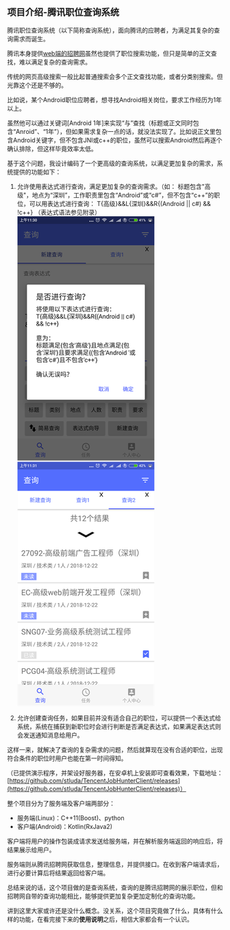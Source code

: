 ## 项目介绍-腾讯职位查询系统

腾讯职位查询系统（以下简称查询系统），面向腾讯的应聘者，为满足其复杂的查询需求而诞生。

腾讯本身提供[web端的招聘网](https://hr.tencent.com/)虽然也提供了职位搜索功能，但只是简单的正文查找，难以满足复杂的查询需求。

传统的网页高级搜索一般比起普通搜索会多个正文查找功能，或者分类别搜索。但光靠这个还是不够的。

比如说，某个Android职位应聘者，想寻找Android相关岗位，要求工作经历为1年以上。

虽然他可以通过关键词[Android 1年]来实现“与”查找（标题或正文同时包含“Anroid”、“1年”），但如果需求复杂一点的话，就没法实现了。比如说正文里包含Android关键字，但不包含JNI或c++的职位，虽然可以搜索Android然后再逐个确认排除，但这样毕竟效率太低。

基于这个问题，我设计编码了一个更高级的查询系统，以满足更加复杂的需求，系统提供的功能如下：

1. 允许使用表达式进行查询，满足更加复杂的查询需求。（如： 标题包含"高级"，地点为“深圳”，工作职责里包含“Android”或“c#”，但不包含“c++”的职位，可以用表达式进行查询：
   T{高级}&&L{深圳}&&R{(Android || c#) && !c++} （表达式语法参见附录）
<br>![](/img/intro1.png) ![](/img/intro2.png)

2. 允许创建查询任务，如果目前并没有适合自己的职位，可以提供一个表达式给系统，系统在捕获到新职位时会进行判断是否满足表达式，如果满足表达式则会发送通知消息给用户。

这样一来，就解决了查询的复杂需求的问题，然后就算现在没有合适的职位，出现符合条件的职位时用户也能在第一时间得知。



（已提供演示程序，并架设好服务器，在安卓机上安装即可查看效果，下载地址：[https://github.com/stluda/TencentJobHunterClient/releases](https://github.com/stluda/TencentJobHunterClient/releases)）



整个项目分为了服务端及客户端两部分：
* 服务端(Linux)：C++11(Boost)、python
* 客户端(Android)：Kotlin(RxJava2)



客户端将用户的操作包装成请求发送给服务端，并在解析服务端返回的响应后，将结果展示给用户。

服务端则从腾讯招聘网获取信息，整理信息，并提供接口。在收到客户端请求后，进行必要计算后将结果返回给客户端。



总结来说的话，这个项目做的是查询系统，查询的是腾讯招聘网的展示职位，但和招聘网自带的查询功能相比，能够提供更加复杂更加定制化的查询功能。



讲到这里大家或许还是没什么概念。没关系，这个项目究竟做了什么，具体有什么样的功能，在看完接下来的**使用说明**之后，相信大家都会有一个认识。